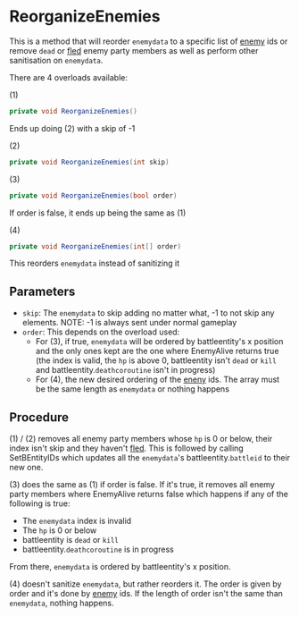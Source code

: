 # ReorganizeEnemies
This is a method that will reorder `enemydata` to a specific list of [enemy](../../../Enums%20and%20IDs/Enemies.md) ids or remove `dead` or [fled](../Enemy%20features.md#fled) enemy party members as well as perform other sanitisation on `enemydata`.

There are 4 overloads available:

(1)
```cs
private void ReorganizeEnemies()
```
Ends up doing (2) with a skip of -1

(2)
```cs
private void ReorganizeEnemies(int skip)
```

(3)
```cs
private void ReorganizeEnemies(bool order)
```
If order is false, it ends up being the same as (1)

(4)
```cs
private void ReorganizeEnemies(int[] order)
```
This reorders `enemydata` instead of sanitizing it

## Parameters

- `skip`: The `enemydata` to skip adding no matter what, -1 to not skip any elements. NOTE: -1 is always sent under normal gameplay
- `order`: This depends on the overload used:
    - For (3), if true, `enemydata` will be ordered by battleentity's x position and the only ones kept are the one where EnemyAlive returns true (the index is valid, the `hp` is above 0, battleentity isn't `dead` or `kill` and battleentity.`deathcoroutine` isn't in progress)
    - For (4), the new desired ordering of the [eneny](../../../Enums%20and%20IDs/Enemies.md) ids. The array must be the same length as `enemydata` or nothing happens

## Procedure
(1) / (2) removes all enemy party members whose `hp` is 0 or below, their index isn't skip and they haven't [fled](../Enemy%20features.md#fled). This is followed by calling SetBEntityIDs which updates all the `enemydata`'s battleentity.`battleid` to their new one.

(3) does the same as (1) if order is false. If it's true, it removes all enemy party members where EnemyAlive returns false which happens if any of the following is true:

- The `enemydata` index is invalid
- The `hp` is 0 or below
- battleentity is `dead` or `kill` 
- battleentity.`deathcoroutine` is in progress

From there, `enemydata` is ordered by battleentity's x position.

(4) doesn't sanitize `enemydata`, but rather reorders it. The order is given by order and it's done by [enemy](../../../Enums%20and%20IDs/Enemies.md) ids. If the length of order isn't the same than `enemydata`, nothing happens.
